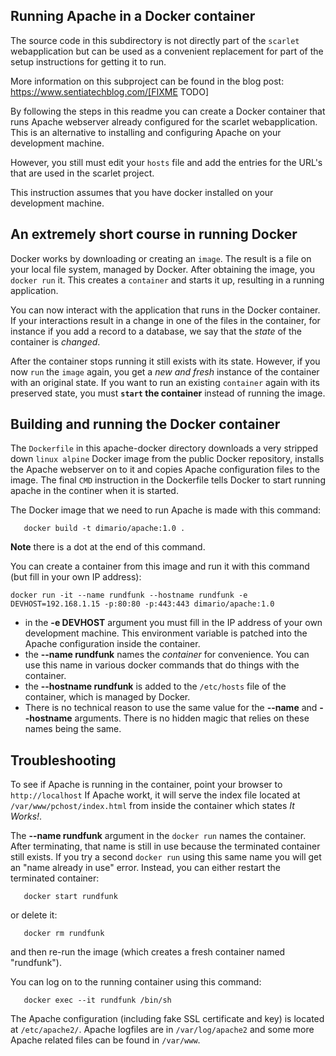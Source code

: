 ## Running Apache in a Docker container
The source code in this subdirectory is not directly part of the `scarlet` webapplication but can be used as a convenient replacement for part of the setup instructions for getting it to run.

More information on this subproject can be found in the blog post:
https://www.sentiatechblog.com/[FIXME TODO]


By following the steps in this readme you can create a Docker container that runs Apache webserver already configured for the scarlet webapplication. This is an alternative to installing and configuring Apache on your development machine.

However, you still must edit your `hosts` file and add the entries for the URL's that are used in the scarlet project.

This instruction assumes that you have docker installed on your development machine.

## An extremely short course in running Docker
Docker works by downloading or creating an `image`. The result is a file on your local file system, managed by Docker. After obtaining the image, you `docker run` it. This creates a `container` and starts it up, resulting in a running application. 

You can now interact with the application that runs in the Docker container. If your interactions result in a change in one of the files in the container, for instance if you add a record to a database, we say that the *state* of the container is *changed*. 

After the container stops running it still exists with its state.  However, if you now `run` the `image` again, you get a *new and fresh* instance of the container with an original state. If you want to run an existing `container` again with its preserved state, you must **`start` the container** instead of running the image.

## Building and running the Docker container
The `Dockerfile` in this apache-docker directory downloads a very stripped down `linux alpine` Docker image from the public Docker repository, installs the Apache webserver on to it and copies Apache configuration files to the image. The final `CMD` instruction in the Dockerfile tells Docker to start running apache in the continer when it is started.

The Docker image that we need to run Apache is made with this command:
```
   docker build -t dimario/apache:1.0 .
```
**Note** there is a dot at the end of this command.

You can create a container from this image and run it with this command (but fill in your own IP address):
```
docker run -it --name rundfunk --hostname rundfunk -e DEVHOST=192.168.1.15 -p:80:80 -p:443:443 dimario/apache:1.0
```
* in the **-e DEVHOST** argument you must fill in the IP address of your own development machine. This environment variable is patched into the Apache configuration inside the container.
* the **--name rundfunk** names the *container* for convenience. You can use this name in various docker commands that do things with the container.
* the **--hostname rundfunk** is added to the `/etc/hosts` file of the container, which is managed by Docker.
* There is no technical reason to use the same value for the **--name** and **--hostname** arguments. There is no hidden magic that relies on these names being the same.


## Troubleshooting
To see if Apache is running in the container, point your browser to `http://localhost` If Apache workt, it will serve the index file located at `/var/www/pchost/index.html` from inside the container which states *It Works!*.

The **--name rundfunk** argument in the `docker run` names the container. After terminating, that name is still in use because the terminated container still exists. If you try a second `docker run` using this same name you will get an "name already in use" error. Instead, you can either restart the terminated container:
```
   docker start rundfunk
```
or delete it:
```
   docker rm rundfunk
```
and then re-run the image (which creates a fresh container named "rundfunk").

You can log on to the running container using this command:
```
   docker exec --it rundfunk /bin/sh
```
The Apache configuration (including fake SSL certificate and key) is located at `/etc/apache2/`. Apache logfiles are in `/var/log/apache2`  and some more Apache related files can be found in `/var/www`.

